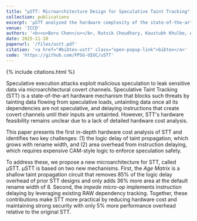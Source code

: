 ```yaml
---
title: "µSTT: Microarchitecture Design for Speculative Taint Tracking"
collection: publications
excerpt: 'µSTT analyzed the hardware complexity of the state-of-the-art hardware-based Spectre mitigation--Speculative Taint Tracking (STT)--identifying two key challenges: (1) logic delay of the taint propagation; (2) area overhead from instruction delaying. Two new mechanisms, Age Matrix and impede micro-op, are proposed to address these challenges.'
venue: 'ICCD'
authors: '<b><u>Boru Chen</u></b>, Rutvik Choudhary, Kaustubh Khulbe, Archie Lee,  Adam Morrison, Christopher W. Fletcher'
date: 2025-11-10
paperurl: '/files/ustt.pdf'
citation: '<a href="#bibtex-ustt" class="open-popup-link">bibtex</a>'
code: 'https://github.com/FPSG-UIUC/uSTT'
---
```

{% include citations.html %}

Speculative execution attacks exploit malicious speculation to leak sensitive data via microarchitectural covert channels.
Speculative Taint Tracking (STT) is a state-of-the-art hardware mechanism that blocks such threats by tainting data flowing from speculative loads, untainting data once all its dependencies are not speculative, and delaying instructions that create covert channels until their inputs are untainted.
However, STT's hardware feasibility remains unclear due to a lack of detailed hardware cost analysis.

This paper presents the first in-depth hardware cost analysis of STT and identifies two key challenges: (1) the logic delay of taint propagation, which grows with rename width, and (2) area overhead from instruction delaying, which requires expensive CAM-style logic to enforce speculation safety.

To address these, we propose a new microarchitecture for STT, called µSTT.
µSTT is based on two new mechanisms.
First, the *Age Matrix* is a shallow taint propagation circuit that removes 85% of the logic delay overhead of prior STT designs and only adds 36% more area at the default rename width of 8.
Second, the *impede micro-op* implements instruction delaying by leveraging existing RAW dependency tracking.
Together, these contributions make STT more practical by reducing hardware cost and maintaining strong security with only 5% more performance overhead relative to the original STT.